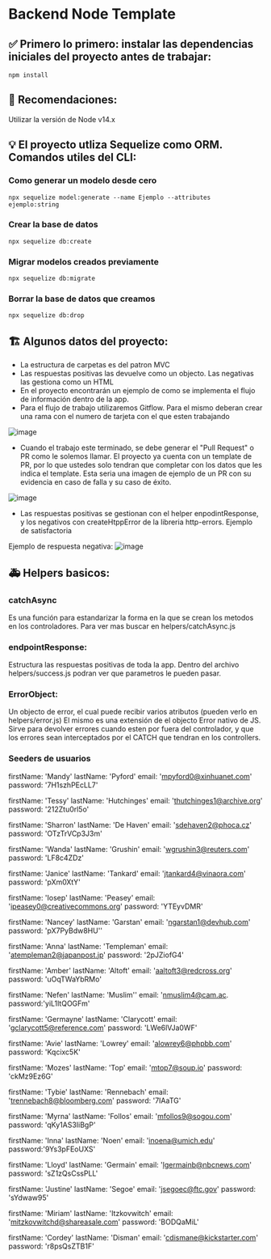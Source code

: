 # Backend Node Template

## ✅ Primero lo primero: instalar las dependencias iniciales del proyecto antes de trabajar:

```
npm install
```

## 🚩 Recomendaciones:

Utilizar la versión de Node v14.x

## 💡 El proyecto utliza Sequelize como ORM. Comandos utiles del CLI:

### Como generar un modelo desde cero

```
npx sequelize model:generate --name Ejemplo --attributes ejemplo:string
```

### Crear la base de datos

```
npx sequelize db:create
```

### Migrar modelos creados previamente

```
npx sequelize db:migrate
```

### Borrar la base de datos que creamos

```
npx sequelize db:drop
```

## 🏗 Algunos datos del proyecto:

- La estructura de carpetas es del patron MVC
- Las respuestas positivas las devuelve como un objecto. Las negativas las gestiona como un HTML
- En el proyecto encontrarán un ejemplo de como se implementa el flujo de información dentro de la app.
- Para el flujo de trabajo utilizaremos Gitflow. Para el mismo deberan crear una rama con el numero de tarjeta con el que esten trabajando

![image](https://user-images.githubusercontent.com/79473217/193649836-2720c8f4-a038-4014-b9a5-c515a9aee273.png)

- Cuando el trabajo este terminado, se debe generar el "Pull Request" o PR como le solemos llamar. El proyecto ya cuenta con un template de PR, por lo que ustedes solo tendran que completar con los datos que les indica el template. Esta seria una imagen de ejemplo de un PR con su evidencia en caso de falla y su caso de éxito.

![image](https://user-images.githubusercontent.com/79473217/193650283-f9d52ece-3548-4a27-8cbf-63fc9fcf72e2.png)

- Las respuestas positivas se gestionan con el helper enpodintResponse, y los negativos con createHtppError de la libreria http-errors.
  Ejemplo de satisfactoria

Ejemplo de respuesta negativa:
![image](https://user-images.githubusercontent.com/79473217/193651690-f0081ce6-9d2e-43ca-9986-bec8a9082d7f.png)

## 🚑 Helpers basicos:

### catchAsync

Es una función para estandarizar la forma en la que se crean los metodos en los controladores. Para ver mas buscar en helpers/catchAsync.js

### endpointResponse:

Estructura las respuestas positivas de toda la app. Dentro del archivo helpers/success.js podran ver que parametros le pueden pasar.

### ErrorObject:

Un objecto de error, el cual puede recibir varios atributos (pueden verlo en helpers/error.js)
El mismo es una extensión de el objecto Error nativo de JS. Sirve para devolver errores cuando esten por fuera del controlador, y que los errores sean interceptados por el CATCH que tendran en los controllers.

### Seeders de usuarios

firstName: 'Mandy'
lastName: 'Pyford'
email: 'mpyford0@xinhuanet.com'
password: '7H1szhPEcLL7'

firstName: 'Tessy'
lastName: 'Hutchinges'
email: 'thutchinges1@archive.org'
password: '212Ztu0rl5o'

firstName: 'Sharron'
lastName: 'De Haven'
email: 'sdehaven2@phoca.cz'
password: 'OTzTrVCp3J3m'

firstName: 'Wanda'
lastName: 'Grushin'
email: 'wgrushin3@reuters.com'
password: 'LF8c4ZDz'

firstName: 'Janice'
lastName: 'Tankard'
email: 'jtankard4@vinaora.com'
password: 'pXm0XtY'

firstName: 'Iosep'
lastName: 'Peasey'
email: 'ipeasey0@creativecommons.org'
password: 'YTEyvDMR'

firstName: 'Nancey'
lastName: 'Garstan'
email: 'ngarstan1@devhub.com'
password: 'pX7PyBdw8HU''

firstName: 'Anna'
lastName: 'Templeman'
email: 'atempleman2@japanpost.jp'
password: '2pJZiofG4'

firstName: 'Amber'
lastName: 'Altoft'
email: 'aaltoft3@redcross.org'
password: 'uOqTWaYbRMo'

firstName: 'Nefen'
lastName: 'Muslim''
email: 'nmuslim4@cam.ac.
password:'yiL1ltQOGFm'

firstName: 'Germayne'
lastName: 'Clarycott'
email: 'gclarycott5@reference.com'
password: 'LWe6lVJa0WF'

firstName: 'Avie'
lastName: 'Lowrey'
email: 'alowrey6@phpbb.com'
password: 'Kqcixc5K'

firstName: 'Mozes'
lastName: 'Top'
email: 'mtop7@soup.io'
password: 'ckMz9Ez6G'

firstName: 'Tybie'
lastName: 'Rennebach'
email: 'trennebach8@bloomberg.com'
password: '7IAaTG'

firstName: 'Myrna'
lastName: 'Follos'
email: 'mfollos9@sogou.com'
password: 'qKy1AS3IiBgP'

firstName: 'Inna'
lastName: 'Noen'
email: 'inoena@umich.edu'
password:'9Ys3pFEoUXS'

firstName: 'Lloyd'
lastName: 'Germain'
email: 'lgermainb@nbcnews.com'
password: 'sZ1zQsCssPLL'

firstName: 'Justine'
lastName: 'Segoe'
email: 'jsegoec@ftc.gov'
password: 'sYdwaw95'

firstName: 'Miriam'
lastName: 'Itzkovwitch'
email: 'mitzkovwitchd@shareasale.com'
password: 'BODQaMiL'

firstName: 'Cordey'
lastName: 'Disman'
email: 'cdismane@kickstarter.com'
password: 'r8psQsZTB1F'
